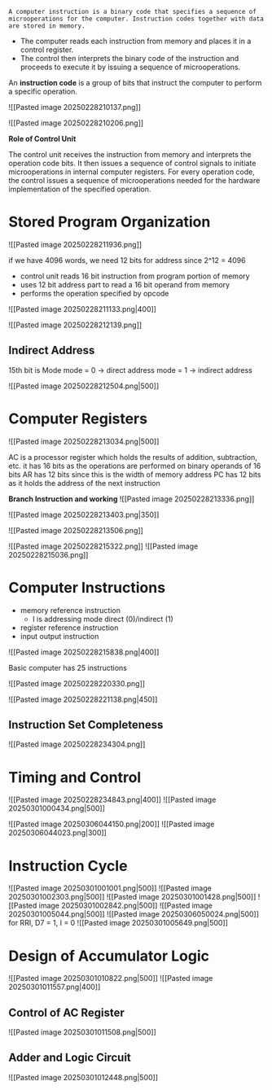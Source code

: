 	A computer instruction is a binary code that specifies a sequence of microoperations for the computer. Instruction codes together with data are stored in memory.
- The computer reads each instruction from memory and places it in a control register.
- The control then interprets the binary code of the instruction and proceeds to execute it by issuing a sequence of microoperations.

An **instruction code** is a group of bits that instruct the computer to perform a specific operation.

![[Pasted image 20250228210137.png]]

![[Pasted image 20250228210206.png]]

**Role of Control Unit**

The control unit receives the instruction from memory and interprets the operation code bits. It then issues a sequence of control signals to initiate microoperations in internal computer registers. For every operation code, the control issues a sequence of microoperations needed for the hardware implementation of the specified operation.
# Stored Program Organization

![[Pasted image 20250228211936.png]]

if we have 4096 words, we need 12 bits for address since 2^12 = 4096

- control unit reads 16 bit instruction from program portion of memory
- uses 12 bit address part to read a 16 bit operand from memory
- performs the operation specified by opcode

![[Pasted image 20250228211133.png|400]]

![[Pasted image 20250228212139.png]]

## Indirect Address

15th bit is Mode
mode = 0 -> direct address
mode = 1 -> indirect address

![[Pasted image 20250228212504.png|500]]

# Computer Registers

![[Pasted image 20250228213034.png|500]]

AC is a processor register which holds the results of addition, subtraction, etc. it has 16 bits as the operations are performed on binary operands of 16 bits
AR has 12 bits since this is the width of memory address
PC has 12 bits as it holds the address of the next instruction

**Branch Instruction and working**
![[Pasted image 20250228213336.png]]

![[Pasted image 20250228213403.png|350]]

![[Pasted image 20250228213506.png]]

![[Pasted image 20250228215322.png]]
![[Pasted image 20250228215036.png]]

# Computer Instructions

- memory reference instruction
	- I is addressing mode direct (0)/indirect (1)
- register reference instruction
- input output instruction

![[Pasted image 20250228215838.png|400]]

Basic computer has 25 instructions

![[Pasted image 20250228220330.png]]

![[Pasted image 20250228221138.png|450]]
## Instruction Set Completeness

![[Pasted image 20250228234304.png]]

# Timing and Control

![[Pasted image 20250228234843.png|400]]
![[Pasted image 20250301000434.png|500]]

![[Pasted image 20250306044150.png|200]]
![[Pasted image 20250306044023.png|300]]
# Instruction Cycle

![[Pasted image 20250301001001.png|500]]
![[Pasted image 20250301002303.png|500]]
![[Pasted image 20250301001428.png|500]]
![[Pasted image 20250301002842.png|500]]
![[Pasted image 20250301005044.png|500]]
![[Pasted image 20250306050024.png|500]]
for RRI, D7 = 1, I = 0
![[Pasted image 20250301005649.png|500]]
# Design of Accumulator Logic

![[Pasted image 20250301010822.png|500]]
![[Pasted image 20250301011557.png|400]]

## Control of AC Register

![[Pasted image 20250301011508.png|500]]

## Adder and Logic Circuit

![[Pasted image 20250301012448.png|500]]



